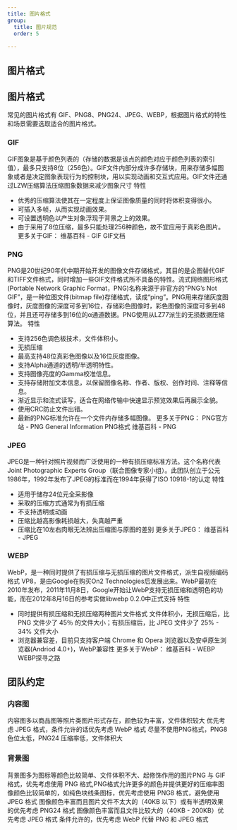 ```yaml
---
title: 图片格式
group:
  title: 图片规范
  order: 5
  
---
```


图片格式
------------

## 图片格式

常见的图片格式有 GIF、PNG8、PNG24、JPEG、WEBP，根据图片格式的特性和场景需要选取适合的图片格式。
### GIF
GIF图象是基于颜色列表的（存储的数据是该点的颜色对应于颜色列表的索引值），最多只支持8位（256色）。GIF文件内部分成许多存储块，用来存储多幅图象或者是决定图象表现行为的控制块，用以实现动画和交互式应用。GIF文件还通过LZW压缩算法压缩图象数据来减少图象尺寸
特性
- 优秀的压缩算法使其在一定程度上保证图像质量的同时将体积变得很小。
- 可插入多帧，从而实现动画效果。
- 可设置透明色以产生对象浮现于背景之上的效果。
- 由于采用了8位压缩，最多只能处理256种颜色，故不宜应用于真彩色图片。
更多关于GIF：
维基百科 - GIF
GIF文档
### PNG
PNG是20世纪90年代中期开始开发的图像文件存储格式，其目的是企图替代GIF和TIFF文件格式，同时增加一些GIF文件格式所不具备的特性。流式网络图形格式(Portable Network Graphic Format，PNG)名称来源于非官方的“PNG’s Not GIF”，是一种位图文件(bitmap file)存储格式，读成“ping”。PNG用来存储灰度图像时，灰度图像的深度可多到16位，存储彩色图像时，彩色图像的深度可多到48位，并且还可存储多到16位的α通道数据。PNG使用从LZ77派生的无损数据压缩算法。
特性
- 支持256色调色板技术，文件体积小。
- 无损压缩
- 最高支持48位真彩色图像以及16位灰度图像。
- 支持Alpha通道的透明/半透明特性。
- 支持图像亮度的Gamma校准信息。
- 支持存储附加文本信息，以保留图像名称、作者、版权、创作时间、注释等信息。
- 渐近显示和流式读写，适合在网络传输中快速显示预览效果后再展示全貌。
- 使用CRC防止文件出错。
- 最新的PNG标准允许在一个文件内存储多幅图像。
更多关于PNG：
PNG官方站 - PNG General Information
PNG格式
维基百科 - PNG
### JPEG
JPEG是一种针对照片视频而广泛使用的一种有损压缩标准方法。这个名称代表Joint Photographic Experts Group（联合图像专家小组）。此团队创立于公元1986年，1992年发布了JPEG的标准而在1994年获得了ISO 10918-1的认定
特性
- 适用于储存24位元全采影像
- 采取的压缩方式通常为有损压缩
- 不支持透明或动画
- 压缩比越高影像耗损越大，失真越严重
- 压缩比在10左右肉眼无法辨出压缩图与原图的差别
更多关于JPEG：
维基百科 - JPEG
### WEBP
WebP，是一种同时提供了有损压缩与无损压缩的图片文件格式，派生自视频编码格式 VP8，是由Google在购买On2 Technologies后发展出来。WebP最初在2010年发布，2011年11月8日，Google开始让WebP支持无损压缩和透明色的功能，而在2012年8月16日的参考实做libwebp 0.2.0中正式支持
特性
- 同时提供有损压缩和无损压缩两种图片文件格式
文件体积小，无损压缩后，比 PNG 文件少了 45％ 的文件大小；有损压缩后，比 JPEG 文件少了 25% - 34% 文件大小
- 浏览器兼容差，目前只支持客户端 Chrome 和 Opera 浏览器以及安卓原生浏览器(Andriod 4.0+)，WebP兼容性
更多关于WebP：
维基百科 - WEBP
WEBP探寻之路
## 团队约定
### 内容图
内容图多以商品图等照片类图片形式存在，颜色较为丰富，文件体积较大
优先考虑 JPEG 格式，条件允许的话优先考虑 WebP 格式
尽量不使用PNG格式，PNG8 色位太低，PNG24 压缩率低，文件体积大
### 背景图
背景图多为图标等颜色比较简单、文件体积不大、起修饰作用的图片PNG 与 GIF 格式，优先考虑使用 PNG 格式,PNG格式允许更多的颜色并提供更好的压缩率图像颜色比较简单的，如纯色块线条图标，优先考虑使用 PNG8 格式，避免使用 JPEG 格式
图像颜色丰富而且图片文件不太大的（40KB 以下）或有半透明效果的优先考虑 PNG24 格式
图像颜色丰富而且文件比较大的（40KB - 200KB）优先考虑 JPEG 格式
条件允许的，优先考虑 WebP 代替 PNG 和 JPEG 格式
